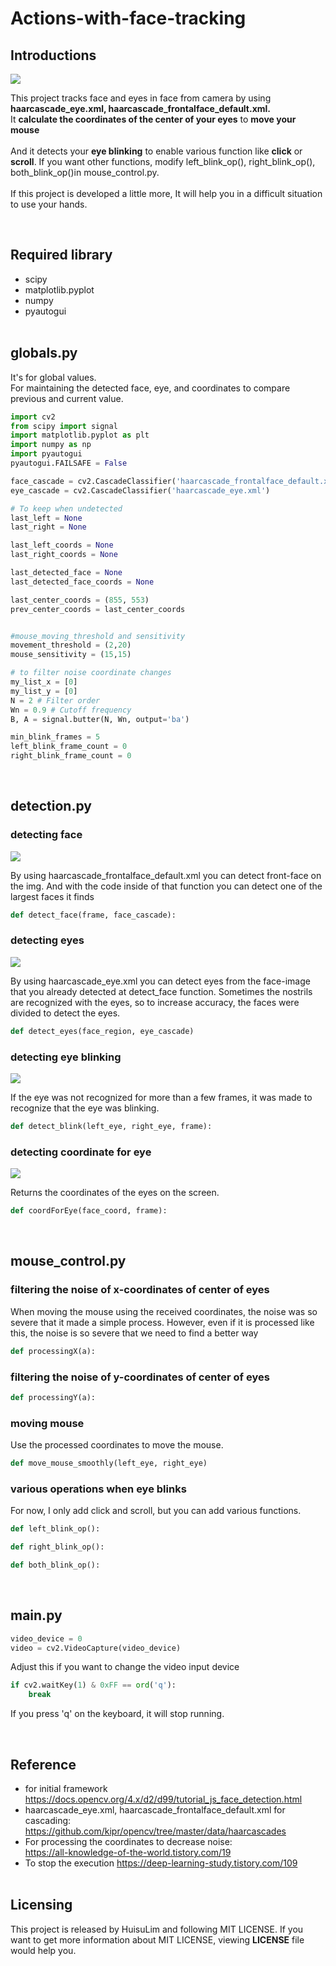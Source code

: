 # Actions-with-face-tracking
## Introductions
<img src = "./Readme/result.gif">


This project tracks face and eyes in face from camera by using **haarcascade_eye.xml, haarcascade_frontalface_default.xml.**  
It **calculate the coordinates of the center of your eyes** to **move your mouse**   
&nbsp;  
And it detects your **eye blinking** to enable various function like **click** or **scroll**. If you want other functions, modify
left_blink_op(), right_blink_op(), both_blink_op()in mouse_control.py.  
&nbsp;  
If this project is developed a little more, It will help you in a difficult situation to use your hands.

&nbsp;  

## Required library
- scipy
- matplotlib.pyplot
- numpy
- pyautogui  
&nbsp;  

## globals.py
It's for global values.  
For maintaining the detected face, eye, and coordinates to compare previous and current value.  
```python
import cv2
from scipy import signal
import matplotlib.pyplot as plt
import numpy as np
import pyautogui
pyautogui.FAILSAFE = False

face_cascade = cv2.CascadeClassifier('haarcascade_frontalface_default.xml')
eye_cascade = cv2.CascadeClassifier('haarcascade_eye.xml')

# To keep when undetected 
last_left = None
last_right = None

last_left_coords = None
last_right_coords = None

last_detected_face = None
last_detected_face_coords = None

last_center_coords = (855, 553)
prev_center_coords = last_center_coords


#mouse_moving_threshold and sensitivity
movement_threshold = (2,20)
mouse_sensitivity = (15,15)

# to filter noise coordinate changes
my_list_x = [0]
my_list_y = [0]
N = 2 # Filter order
Wn = 0.9 # Cutoff frequency
B, A = signal.butter(N, Wn, output='ba')

min_blink_frames = 5
left_blink_frame_count = 0
right_blink_frame_count = 0
``` 
&nbsp;  

## detection.py
### detecting face
<img src = "./Readme/face_detect.gif">

By using haarcascade_frontalface_default.xml you can detect front-face on the img. 
And with the code inside of that function you can detect one of the largest faces it finds
```python
def detect_face(frame, face_cascade):
```
### detecting eyes
<img src = "./Readme/eye_detect.gif">

By using haarcascade_eye.xml you can detect eyes from the face-image that you already detected at detect_face function. 
Sometimes the nostrils are recognized with the eyes, so to increase accuracy, the faces were divided to detect the eyes.
```python
def detect_eyes(face_region, eye_cascade)
```

### detecting eye blinking
<img src = "./Readme/blink_detect.gif">

If the eye was not recognized for more than a few frames, it was made to recognize that the eye was blinking.
```python
def detect_blink(left_eye, right_eye, frame):
```
### detecting coordinate for eye
<img src = "./Readme/coord_detect.gif">

Returns the coordinates of the eyes on the screen.
```python
def coordForEye(face_coord, frame):
```
&nbsp;  
## mouse_control.py
### filtering the noise of x-coordinates of center of eyes
When moving the mouse using the received coordinates, the noise was so severe that it made a simple process. However, even if it is processed like this, the noise is so severe that we need to find a better way
```python
def processingX(a):
```
### filtering the noise of y-coordinates of center of eyes
```python
def processingY(a):
```
### moving mouse
Use the processed coordinates to move the mouse.
```python
def move_mouse_smoothly(left_eye, right_eye)
```
### various operations when eye blinks
For now, I only add click and scroll, but you can add various functions.
```python
def left_blink_op():
```
```python
def right_blink_op():
```
```python
def both_blink_op():
```  
&nbsp;

## main.py
```python
video_device = 0						
video = cv2.VideoCapture(video_device)
```
Adjust this if you want to change the video input device
```python
if cv2.waitKey(1) & 0xFF == ord('q'):
    break
```
If you press 'q' on the keyboard, it will stop running.



&nbsp;
## Reference
- for initial framework
    https://docs.opencv.org/4.x/d2/d99/tutorial_js_face_detection.html
- haarcascade_eye.xml, haarcascade_frontalface_default.xml for cascading:
    https://github.com/kipr/opencv/tree/master/data/haarcascades
- For processing the coordinates to decrease noise:  
    https://all-knowledge-of-the-world.tistory.com/19
- To stop the execution
    https://deep-learning-study.tistory.com/109  
&nbsp;  

## Licensing
This project is released by HuisuLim and following MIT LICENSE.
If you want to get more information about MIT LICENSE, viewing **LICENSE** file would help you.







